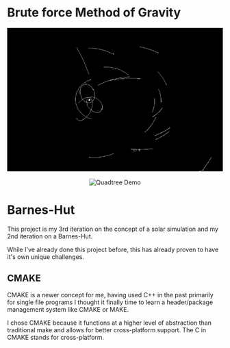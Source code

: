 # Brute force Method of Gravity

<p align="center">
  <img src="videos/ID_Demo.gif" alt="Quadtree Demo" />
</p>

<p align="center">
  <img src="videos/Stress-Test-Bruteforce.gif" alt="Quadtree Demo" />
</p>


# Barnes-Hut


This project is my 3rd iteration on the concept of a solar simulation and my 2nd iteration on a Barnes-Hut.

While I've already done this project before, this has already proven to have it's own unique challenges.




## CMAKE

CMAKE is a newer concept for me, having used C++ in the past primarily for single file programs I thought it finally time to learn a header/package management system like CMAKE or MAKE.

I chose CMAKE because it functions at a higher level of abstraction than traditional make and allows for better cross-platform support. The C in CMAKE stands for cross-platform.
